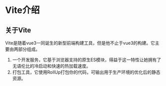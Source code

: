 # Vite介绍

## 关于Vite

Vite是随着vue3一同诞生的新型前端构建工具，但是他不止于vue3的构建。它主要由两部分组成。

1. 一个开发服务，它基于浏览器支持的原生ES模块，得益于这一特性让她拥有了无语伦比的冷启动和快速的热加载速度。
2. 打包工具，它使用RollUp打包你的代码，可输出用于生产环境的优化后的静态资源。
